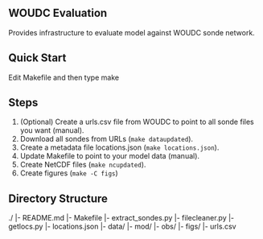 WOUDC Evaluation
----------------

Provides infrastructure to evaluate model against WOUDC sonde network.

Quick Start
-----------

Edit Makefile and then type make

Steps
-----
1. (Optional) Create a urls.csv file from WOUDC to point to all sonde files you want (manual).
2. Download all sondes from URLs (`make dataupdated`).
3. Create a metadata file locations.json (`make locations.json`).
4. Update Makefile to point to your model data (manual).
5. Create NetCDF files (`make ncupdated`).
6. Create figures (`make -C figs`)

Directory Structure
-------------------
./
 |- README.md
 |- Makefile
 |- extract\_sondes.py
 |- filecleaner.py
 |- getlocs.py
 |- locations.json
 |- data/
 |- mod/
 |- obs/
 |- figs/
 |- urls.csv


